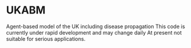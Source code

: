 # UKABM
Agent-based model of the UK including disease propagation
This code is currently under rapid development and may change daily
At present not suitable for serious applications.
